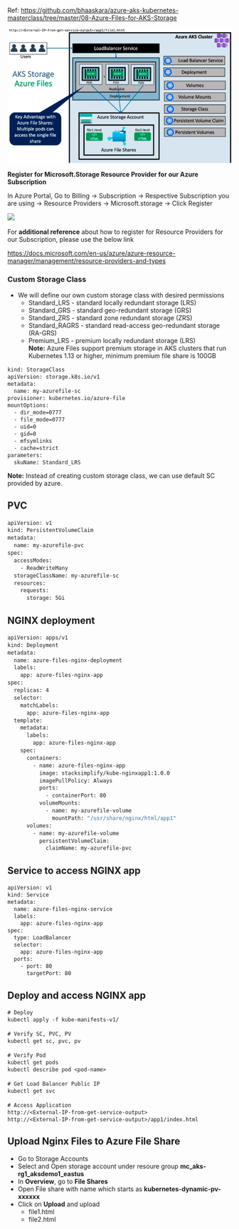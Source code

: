 Ref: https://github.com/bhaaskara/azure-aks-kubernetes-masterclass/tree/master/08-Azure-Files-for-AKS-Storage

![](Pasted%20image%2020220710000128.png)

**Register for Microsoft.Storage Resource Provider for our Azure Subscription**

In Azure Portal, Go to Billing -> Subscription -> Respective Subscription you are using -> Resource Providers -> Microsoft.storage -> Click Register

![](https://img-c.udemycdn.com/redactor/raw/article_lecture/2022-02-08_09-41-17-1b7f45f9c8e411e136c1c42c13579d8e.png)

  

For **additional reference** about how to register for Resource Providers for our Subscription, please use the below link

https://docs.microsoft.com/en-us/azure/azure-resource-manager/management/resource-providers-and-types


### Custom Storage Class
-   We will define our own custom storage class with desired permissions
    -   Standard_LRS - standard locally redundant storage (LRS)
    -   Standard_GRS - standard geo-redundant storage (GRS)
    -   Standard_ZRS - standard zone redundant storage (ZRS)
    -   Standard_RAGRS - standard read-access geo-redundant storage (RA-GRS)
    -   Premium_LRS - premium locally redundant storage (LRS)
        **Note:** Azure Files support premium storage in AKS clusters that run Kubernetes 1.13 or higher, minimum premium file share is 100GB

```
kind: StorageClass
apiVersion: storage.k8s.io/v1
metadata:
  name: my-azurefile-sc
provisioner: kubernetes.io/azure-file
mountOptions:
  - dir_mode=0777
  - file_mode=0777
  - uid=0
  - gid=0
  - mfsymlinks
  - cache=strict
parameters:
  skuName: Standard_LRS
```
**Note:** Instead of creating custom storage class, we can use default SC provided by azure.

## PVC
```sh
apiVersion: v1
kind: PersistentVolumeClaim
metadata:
  name: my-azurefile-pvc
spec:
  accessModes:
    - ReadWriteMany
  storageClassName: my-azurefile-sc
  resources:
    requests:
      storage: 5Gi
```

## NGINX deployment
```sh
apiVersion: apps/v1
kind: Deployment 
metadata:
  name: azure-files-nginx-deployment
  labels:
    app: azure-files-nginx-app
spec:
  replicas: 4
  selector:
    matchLabels:
      app: azure-files-nginx-app
  template:  
    metadata:
      labels: 
        app: azure-files-nginx-app
    spec:
      containers:
        - name: azure-files-nginx-app
          image: stacksimplify/kube-nginxapp1:1.0.0
          imagePullPolicy: Always
          ports: 
            - containerPort: 80         
          volumeMounts:
            - name: my-azurefile-volume
              mountPath: "/usr/share/nginx/html/app1"
      volumes:
        - name: my-azurefile-volume
          persistentVolumeClaim:
            claimName: my-azurefile-pvc  
```

## Service to access NGINX app
```
apiVersion: v1
kind: Service
metadata:
  name: azure-files-nginx-service
  labels: 
    app: azure-files-nginx-app
spec:
  type: LoadBalancer
  selector:
    app: azure-files-nginx-app
  ports: 
    - port: 80
      targetPort: 80
```

## Deploy and access NGINX app
```
# Deploy
kubectl apply -f kube-manifests-v1/

# Verify SC, PVC, PV
kubectl get sc, pvc, pv

# Verify Pod
kubectl get pods
kubectl describe pod <pod-name>

# Get Load Balancer Public IP
kubectl get svc

# Access Application
http://<External-IP-from-get-service-output>
http://<External-IP-from-get-service-output>/app1/index.html
```

## Upload Nginx Files to Azure File Share

-   Go to Storage Accounts
-   Select and Open storage account under resoure group **mc_aks-rg1_aksdemo1_eastus**
-   In **Overview**, go to **File Shares**
-   Open File share with name which starts as **kubernetes-dynamic-pv-xxxxxx**
-   Click on **Upload** and upload
    -   file1.html
    -   file2.html

